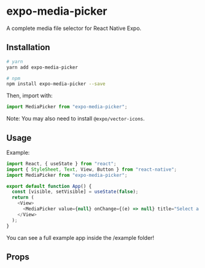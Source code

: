 # expo-media-picker

A complete media file selector for React Native Expo.

<!-- ![Fade example gif](https://user-images.githubusercontent.com/6455018/71566445-b0982780-2a85-11ea-96f9-2519dc33930d.gif) -->

## Installation

```bash
# yarn
yarn add expo-media-picker

# npm
npm install expo-media-picker --save
```

Then, import with:

```js
import MediaPicker from "expo-media-picker";
```

Note:
You may also need to install `@expo/vector-icons`.

## Usage

Example:

```js
import React, { useState } from "react";
import { StyleSheet, Text, View, Button } from "react-native";
import MediaPicker from "expo-media-picker";

export default function App() {
  const [visible, setVisible] = useState(false);
  return (
    <View>
      <MediaPicker value={null} onChange={(e) => null} title="Select a file" />
    </View>
  );
}
```

You can see a full example app inside the /example folder!

## Props

<!-- | Prop        | Required? | Type                         | Description                                                                                                                                     |
| ----------- | --------- | ---------------------------- | ----------------------------------------------------------------------------------------------------------------------------------------------- |
| `visible`   | false     | boolean                      | Show the children of `<MediaPicker>`.                                                                                                           |
| `direction` | false     | string                       | Can be `"up"` or `"down"`. When the child component fades in there's an optional subtle translation that you can apply with `"up"` or `"down"`. |
| `duration`  | false     | number                       | The amount of time in milliseconds the fade transition should take.                                                                             |
| `style`     | false     | React Native Style or Object | Applies style a view around the faded child components                                                                                          | -->
